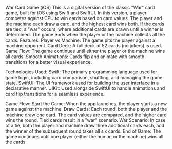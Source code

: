 War Card Game (iOS)
This is a digital version of the classic "War" card game, built for iOS using Swift and SwiftUI. In this version, a player competes against CPU to win cards based on card values. The player and the machine each draw a card, and the highest card wins both. If the cards are tied, a "war" occurs, where additional cards are drawn until a winner is determined. The game ends when the player or the machine collects all the cards.
Features:
Player vs Machine: The game pits the player against a machine opponent.
Card Deck: A full deck of 52 cards (no jokers) is used.
Game Flow: The game continues until either the player or the machine wins all cards.
Smooth Animations: Cards flip and animate with smooth transitions for a better visual experience.

Technologies Used:
Swift: The primary programming language used for game logic, including card comparison, shuffling, and managing the game state.
SwiftUI: The UI framework used for building the user interface in a declarative manner.
UIKit: Used alongside SwiftUI to handle animations and card flip transitions for a seamless experience.

Game Flow:
Start the Game: When the app launches, the player starts a new game against the machine.
Draw Cards: Each round, both the player and the machine draw one card. The card values are compared, and the higher card wins the round. Tied cards result in a "war" scenario.
War Scenario: In case of a tie, both the player and machine draw three additional cards each, and the winner of the subsequent round takes all six cards.
End of Game: The game continues until one player (either the human or the machine) wins all the cards.

